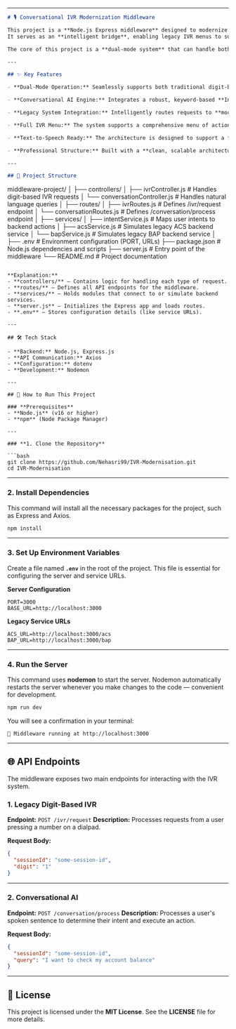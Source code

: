 
---

```markdown
# 🎙️ Conversational IVR Modernization Middleware

This project is a **Node.js Express middleware** designed to modernize traditional **digit-based IVR (Interactive Voice Response)** systems.  
It serves as an **intelligent bridge**, enabling legacy IVR menus to support **modern conversational AI**, allowing users to interact with the system using **natural language voice commands**.

The core of this project is a **dual-mode system** that can handle both **traditional numeric inputs** and **natural language queries**, routing them to the appropriate backend services while ensuring **backward compatibility**.

---

## ✨ Key Features

- **Dual-Mode Operation:** Seamlessly supports both traditional digit-based requests (`POST /ivr/request`) and modern natural language queries (`POST /conversation/process`).

- **Conversational AI Engine:** Integrates a robust, keyword-based **Intent Handler (`intentService.js`)** to understand user speech, map it to specific actions, and translate it into commands the legacy system can understand.

- **Legacy System Integration:** Intelligently routes requests to **mock backend services (ACS and BAP)**, demonstrating a professional and scalable approach to backward compatibility.

- **Full IVR Menu:** The system supports a comprehensive menu of actions, including **balance checks, recharges, transaction history, loan info, agent support,** and more.

- **Text-to-Speech Ready:** The architecture is designed to support a frontend with **text-to-speech** capabilities, providing an end-to-end conversational experience.

- **Professional Structure:** Built with a **clean, scalable architecture** (Routes, Controllers, Services) for easy maintenance and future expansion.

---

## 🧱 Project Structure

```

middleware-project/
│
├── controllers/
│   ├── ivrController.js          # Handles digit-based IVR requests
│   └── conversationController.js # Handles natural language queries
│
├── routes/
│   ├── ivrRoutes.js              # Defines /ivr/request endpoint
│   └── conversationRoutes.js     # Defines /conversation/process endpoint
│
├── services/
│   ├── intentService.js          # Maps user intents to backend actions
│   ├── acsService.js             # Simulates legacy ACS backend service
│   └── bapService.js             # Simulates legacy BAP backend service
│
├── .env                          # Environment configuration (PORT, URLs)
├── package.json                  # Node.js dependencies and scripts
├── server.js                     # Entry point of the middleware
└── README.md                     # Project documentation

````

**Explanation:**
- **controllers/** – Contains logic for handling each type of request.  
- **routes/** – Defines all API endpoints for the middleware.  
- **services/** – Holds modules that connect to or simulate backend services.  
- **server.js** – Initializes the Express app and loads routes.  
- **.env** – Stores configuration details (like service URLs).  

---

## 🛠️ Tech Stack

- **Backend:** Node.js, Express.js  
- **API Communication:** Axios  
- **Configuration:** dotenv  
- **Development:** Nodemon  

---

## 🚀 How to Run This Project

### **Prerequisites**
- **Node.js** (v16 or higher)  
- **npm** (Node Package Manager)  

---

### **1. Clone the Repository**

```bash
git clone https://github.com/Nehasri99/IVR-Modernisation.git
cd IVR-Modernisation
````

---

### **2. Install Dependencies**

This command will install all the necessary packages for the project, such as Express and Axios.

```bash
npm install
```

---

### **3. Set Up Environment Variables**

Create a file named **`.env`** in the root of the project.
This file is essential for configuring the server and service URLs.

**Server Configuration**

```
PORT=3000
BASE_URL=http://localhost:3000
```

**Legacy Service URLs**

```
ACS_URL=http://localhost:3000/acs
BAP_URL=http://localhost:3000/bap
```

---

### **4. Run the Server**

This command uses **nodemon** to start the server.
Nodemon automatically restarts the server whenever you make changes to the code — convenient for development.

```bash
npm run dev
```

You will see a confirmation in your terminal:

```
🚀 Middleware running at http://localhost:3000
```

---

## 🌐 API Endpoints

The middleware exposes two main endpoints for interacting with the IVR system.

### **1. Legacy Digit-Based IVR**

**Endpoint:** `POST /ivr/request`
**Description:** Processes requests from a user pressing a number on a dialpad.

**Request Body:**

```json
{
  "sessionId": "some-session-id",
  "digit": "1"
}
```

---

### **2. Conversational AI**

**Endpoint:** `POST /conversation/process`
**Description:** Processes a user's spoken sentence to determine their intent and execute an action.

**Request Body:**

```json
{
  "sessionId": "some-session-id",
  "query": "I want to check my account balance"
}
```

---

## 📜 License

This project is licensed under the **MIT License**.
See the **LICENSE** file for more details.

